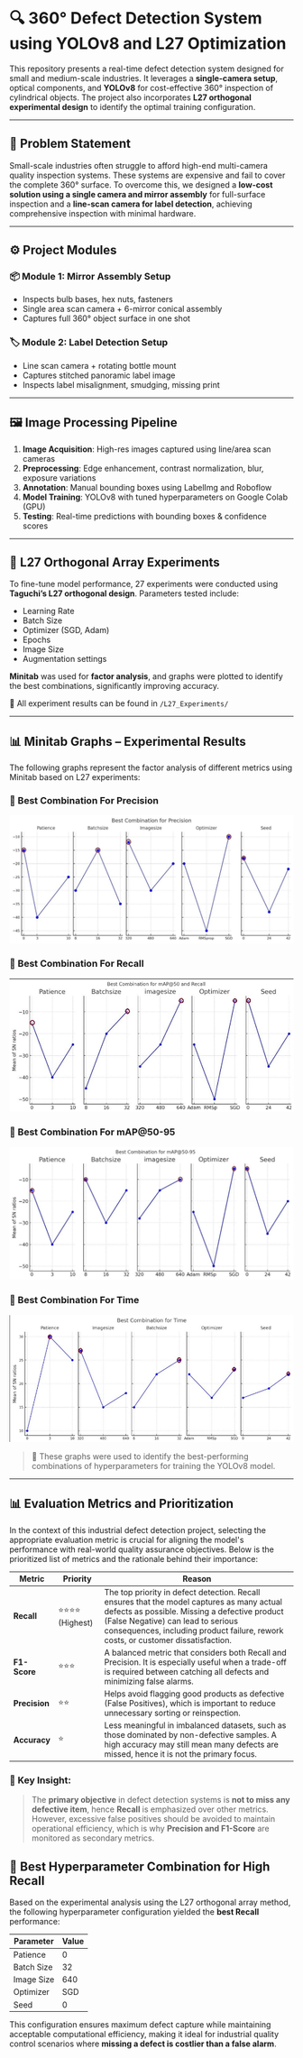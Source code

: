 # 🔍 360° Defect Detection System using YOLOv8 and L27 Optimization

This repository presents a real-time defect detection system designed for small and medium-scale industries. It leverages a **single-camera setup**, optical components, and **YOLOv8** for cost-effective 360° inspection of cylindrical objects. The project also incorporates **L27 orthogonal experimental design** to identify the optimal training configuration.

---

## 🚩 Problem Statement

Small-scale industries often struggle to afford high-end multi-camera quality inspection systems. These systems are expensive and fail to cover the complete 360° surface. To overcome this, we designed a **low-cost solution using a single camera and mirror assembly** for full-surface inspection and a **line-scan camera for label detection**, achieving comprehensive inspection with minimal hardware.

---

## ⚙️ Project Modules

### 📦 Module 1: Mirror Assembly Setup
- Inspects bulb bases, hex nuts, fasteners
- Single area scan camera + 6-mirror conical assembly
- Captures full 360° object surface in one shot

### 🏷️ Module 2: Label Detection Setup
- Line scan camera + rotating bottle mount
- Captures stitched panoramic label image
- Inspects label misalignment, smudging, missing print

---

## 🖼️ Image Processing Pipeline

1. **Image Acquisition**: High-res images captured using line/area scan cameras
2. **Preprocessing**: Edge enhancement, contrast normalization, blur, exposure variations
3. **Annotation**: Manual bounding boxes using LabelImg and Roboflow
4. **Model Training**: YOLOv8 with tuned hyperparameters on Google Colab (GPU)
5. **Testing**: Real-time predictions with bounding boxes & confidence scores

---

## 🧪 L27 Orthogonal Array Experiments

To fine-tune model performance, 27 experiments were conducted using **Taguchi’s L27 orthogonal design**. Parameters tested include:

- Learning Rate
- Batch Size
- Optimizer (SGD, Adam)
- Epochs
- Image Size
- Augmentation settings

**Minitab** was used for **factor analysis**, and graphs were plotted to identify the best combinations, significantly improving accuracy.

📁 All experiment results can be found in `/L27_Experiments/`

---

## 📊 Minitab Graphs – Experimental Results

The following graphs represent the factor analysis of different metrics using Minitab based on L27 experiments:

### 🔹 Best Combination For Precision
![Precision Graph](https://github.com/Suryansh579/Image-Processing-Project/blob/main/precision.jpg?raw=true)


### 🔹 Best Combination For Recall
![mAP@50 and Recall Graph](https://github.com/Suryansh579/Image-Processing-Project/blob/main/map50andrecall.jpg?raw=true)

### 🔹 Best Combination For mAP@50-95
![mAP50–95 Graph](https://github.com/Suryansh579/Image-Processing-Project/blob/main/map50-95.jpg?raw=true)


### 🔹 Best Combination For Time
![Computation Time](https://github.com/Suryansh579/Image-Processing-Project/blob/main/time.jpg?raw=true)

> 📌 These graphs were used to identify the best-performing combinations of hyperparameters for training the YOLOv8 model.


---

## 📊 Evaluation Metrics and Prioritization

In the context of this industrial defect detection project, selecting the appropriate evaluation metric is crucial for aligning the model's performance with real-world quality assurance objectives. Below is the prioritized list of metrics and the rationale behind their importance:

| **Metric**      | **Priority**     | **Reason** |
|------------------|------------------|------------|
| **Recall**       | ⭐⭐⭐⭐ (Highest)   | The top priority in defect detection. Recall ensures that the model captures as many actual defects as possible. Missing a defective product (False Negative) can lead to serious consequences, including product failure, rework costs, or customer dissatisfaction. |
| **F1-Score**     | ⭐⭐⭐             | A balanced metric that considers both Recall and Precision. It is especially useful when a trade-off is required between catching all defects and minimizing false alarms. |
| **Precision**    | ⭐⭐              | Helps avoid flagging good products as defective (False Positives), which is important to reduce unnecessary sorting or reinspection. |
| **Accuracy**     | ⭐               | Less meaningful in imbalanced datasets, such as those dominated by non-defective samples. A high accuracy may still mean many defects are missed, hence it is not the primary focus. |

### 🎯 Key Insight:
> The **primary objective** in defect detection systems is **not to miss any defective item**, hence **Recall** is emphasized over other metrics. However, excessive false positives should be avoided to maintain operational efficiency, which is why **Precision and F1-Score** are monitored as secondary metrics.

## 🔧 Best Hyperparameter Combination for High Recall

Based on the experimental analysis using the L27 orthogonal array method, the following hyperparameter configuration yielded the **best Recall** performance:

| **Parameter**  | **Value** |
|----------------|-----------|
| Patience       | 0         |
| Batch Size     | 32        |
| Image Size     | 640       |
| Optimizer      | SGD       |
| Seed           | 0         |

This configuration ensures maximum defect capture while maintaining acceptable computational efficiency, making it ideal for industrial quality control scenarios where **missing a defect is costlier than a false alarm**.

